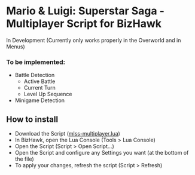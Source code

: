 # Mario & Luigi: Superstar Saga - Multiplayer Script for BizHawk

In Development (Currently only works properly in the Overworld and in Menus)


### To be implemented:

- Battle Detection
    - Active Battle
    - Current Turn
    - Level Up Sequence
- Minigame Detection


## How to install

- Download the Script
([mlss-multiplayer.lua](https://raw.githubusercontent.com/WiggelMc/MLSS-Multiplayer/refs/heads/main/mlss_multiplayer.lua))
- In BizHawk, open the Lua Console (Tools > Lua Console)
- Open the Script (Script > Open Script...)
- Open the Script and configure any Settings you want (at the bottom of the file)
- To apply your changes, refresh the script (Script > Refresh)
